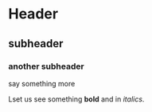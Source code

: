 # Header

## subheader

### another subheader

say something more

Lset us see something **bold** and in _italics_.
